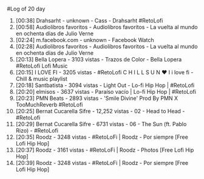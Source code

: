 #Log of 20 day

1. [00:38] Drahsarht - unknown - Cass - Drahsarht #RetoLofi
1. [00:58] Audiolibros favoritos - Audiolibros favoritos - La vuelta al mundo en ochenta días de Julio Verne
1. [02:24] m.facebook.com - unknown - Facebook Watch
1. [02:28] Audiolibros favoritos - Audiolibros favoritos - La vuelta al mundo en ochenta días de Julio Verne
1. [20:13] Bella Lopera - 3103 vistas - Trazos de Color - Bella Lopera #RetoLofi Lofi Music
1. [20:15] I LOVE FI - 3205 vistas - #RetoLofi   C H I L L S U N ♥ I  i love fi - Chill & music playlist
1. [20:18] Santbatista - 3094 vistas - Light Out - Lo-fi Hip Hop | #RetoLofi
1. [20:20] elmisos - 3637 vistas - Paraíso vacío | Lo-fi Hip Hop | #RetoLofi
1. [20:23] PMN Beats - 2893 vistas - 'Smile Divine' Prod By PMN X TooMuchReverb #RetoLofi
1. [20:25] Bernat Cucarella Sifre - 12,252 vistas - 02 - Head to Head - #RetoLofi
1. [20:29] Bernat Cucarella Sifre - 6731 vistas - 06 - The Sun (ft. Pablo Rizo) - #RetoLofi
1. [20:35] Roodz - 3248 vistas - #RetoLoFi | Roodz - Por siempre [Free Lofi Hip Hop]
1. [20:37] Roodz - 3161 vistas - #RetoLoFi | Roodz - Photos [Free Lofi Hip Hop]
1. [20:39] Roodz - 3248 vistas - #RetoLoFi | Roodz - Por siempre [Free Lofi Hip Hop]
